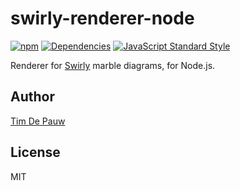 # swirly-renderer-node

[![npm](https://img.shields.io/npm/v/swirly-renderer-node.svg)](https://www.npmjs.com/package/swirly-renderer-node) [![Dependencies](https://david-dm.org/timdp/swirly/status.svg?path=packages/swirly-renderer-node)](https://david-dm.org/timdp/swirly?path=packages/swirly-renderer-node) [![JavaScript Standard Style](https://img.shields.io/badge/code%20style-standard-brightgreen.svg)](https://standardjs.com/)

Renderer for [Swirly](https://github.com/timdp/swirly) marble diagrams, for Node.js.

## Author

[Tim De Pauw](https://tmdpw.eu/)

## License

MIT
